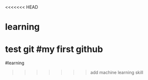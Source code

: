 <<<<<<< HEAD
# learning
test git
#my first github
=======
#learning
>>>>>>> add machine learning skill
